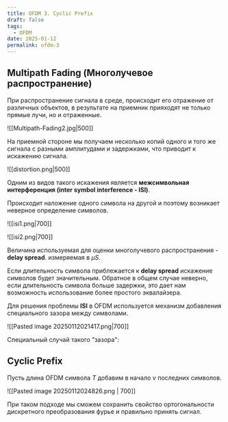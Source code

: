 ```yaml
---
title: OFDM 3. Cyclic Prefix
draft: false
tags:
  - OFDM
date: 2025-01-12
permalink: ofdm-3
---
```

## Multipath Fading (Многолучевое распространение)

При распространение сигнала в среде, происходит его отражение от различных объектов, в результате на приемник прияходят не только прямые лучи, но и отраженные.  

![[Multipath-Fading2.jpg|500]]

На приемной стороне мы получаем несколько копий одного и того же сигнала с разными амплитудами и задержками, что приводит к искажению сигнала.

![[distortion.png|500]]

Одним из видов такого искажения является **межсимвольная интерференция (inter symbol interference - ISI)**.

Происходит наложение одного символа на другой и поэтому возникает неверное определение символов. 

![[isi1.png|700]]

![[isi2.png|700]]

Величина используемая для оценки многолучевого распространения - **delay spread**. измеряемая в $\mu S$.   

Если длительность символа приблежается к **delay spread** искажение символов будет значительным. Обратное в общем случае неверно, если длительность символа больше задержки, это дает нам возможность использование более простого эквалайзера.


Для решения проблемы  **ISI** в OFDM используется механизм добавления специального зазора между символами.  

![[Pasted image 20250112021417.png|700]]

Специальный случай такого "зазора":
## Cyclic Prefix 

Пусть длина OFDM символа $T$ добавим в начало $\nu$ последних символов. 

![[Pasted image 20250112024826.png | 700]]

При таком подходе мы сможем сохранить свойство ортогональности дискретного преобразования фурье и правильно принять сигнал.